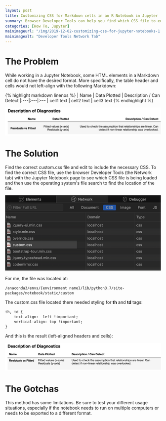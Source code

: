 ```yaml
---
layout: post
title: Customizing CSS for Markdown cells in an R Notebook in Jupyter
summary: Browser Developer Tools can help you find which CSS file to edit    
categories: [How To, Jupyter]
mainimageurl: "/img/2019-12-02-customizing-css-for-jupyter-notebooks-1.png"
mainimagealt: "Developer Tools Network Tab"
---
```


<h1 class="h4">The Problem</h1>

While working in a Jupyter Notebook, some HTML elements in a Markdown cell do not have the desired format.  More specifically, the table header and cells would not left-align with the following Markdown:

{% highlight markdown linenos %}
| Name | Data Plotted | Description / Can Detect
|:---|:---|:---
| cell1 text | cell2 text | cell3 text 
{% endhighlight %}

<div class="mb-4">
	<img alt="Table with incorrect right alignment" class="img-thumbnail" src="../img/TableAlignment.png" />
</div>


<h1 class="h4">The Solution</h1>

Find the correct custom.css file and edit to include the necessary CSS.  To find the correct CSS file, use the browser Developer Tools (the Network tab) with the Jupyter Notebook page to see which CSS file is being loaded and then use the operating system's file search to find the location of the file.  
<div class="mb-4">
	<img alt="Table with right alignment" class="img-thumbnail" src="../img/2019-12-02-customizing-css-for-jupyter-notebooks-dev-tools.png" />
</div>

For me, the file was located at:

```
/anaconda3/envs/{environment name}/lib/python3.7/site-packages/notebook/static/custom
```

The custom.css file located there needed styling for <b>th</b> and <b>td</b> tags:

```
th, td {
	text-align:  left !important;
	vertical-align: top !important;
}
```

And this is the result (left-aligned headers and cells):
<div class="mb-4">
	<img alt="Table with right alignment" class="img-thumbnail" src="../img/TableAlignmentCorrected.png" />
</div>

<h1 class="h4">The Gotchas</h1>
This method has some limitations.  Be sure to test your different usage situations, especially if the notebook needs to run on multiple computers or needs to be exported to a different format.  